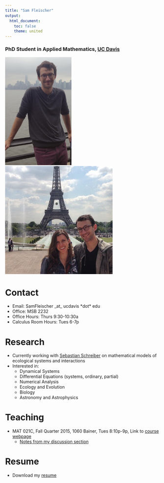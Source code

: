 ```yaml
---
title: "Sam Fleischer"
output:
  html_document:
    toc: false
    theme: united
---
```


### PhD Student in Applied Mathematics, <a href="https://www.math.ucdavis.edu/">UC Davis</a>
 
<img src="supporting_files/IMG_1277.jpg" style="height: 350px;"/>
<img src="supporting_files/kelly_and_i.png" style="height: 350px;"/>

# Contact

- Email: SamFleischer \_at\_ ucdavis \*dot\* edu
- Office: MSB 2232
- Office Hours: Thurs 9:30-10:30a
- Calculus Room Hours: Tues 6-7p

# Research

- Currently working with <a href="http://www-eve.ucdavis.edu/sschreiber/">Sebastian Schreiber</a> on mathematical models of ecological systems and interactions
- Interested in:
    - Dynamical Systems
    - Differential Equations (systems, ordinary, partial)
    - Numerical Analysis
    - Ecology and Evolution
    - Biology
    - Astronomy and Astrophysics

# Teaching

- MAT 021C, Fall Quarter 2015, 1060 Bainer, Tues 8:10p-9p, Link to <a href="https://smartsite.ucdavis.edu/portal/site/9bba5bd4-0ce1-49c1-bfaa-46d16aa1d5ca">course webpage</a>
    - <a href="supporting_files/class_notes/Fall2015_MAT021C/notes.html">Notes from my discussion section</a>

# Resume

- Download my <a href="supporting_files/Fleischer_Resume.pdf">resume</a>